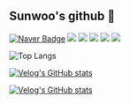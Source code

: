 ## Sunwoo's github 👋





<p>
  
[![Naver Badge](https://img.shields.io/badge/-sunn1017@naver.com-c14438?style=flat&logo=Gmail&logoColor=white&link=mailto:sunn1017@naver.com)](mailto:sunn1017@naver.com)
<img src="https://img.shields.io/badge/java-007396?style=flat-square&logo=java&logoColor=white">
<img src="https://img.shields.io/badge/Spring-6DB33F?style=flat-square&logo=Spring&logoColor=white"/>
  <img src="https://img.shields.io/badge/Python-3776AB?style=flat-square&logo=Python&logoColor=white"/>
<img src="https://img.shields.io/badge/MySQL-4479A1?style=flat-square&logo=MySQL&logoColor=white"/>
<img src="https://img.shields.io/badge/HTML5-E34F26?style=flat-square&logo=html5&logoColor=white"/>
  </p>
  
 
![Top Langs](https://github-readme-stats.vercel.app/api/top-langs/?username=Imigi&layout=compact)


[![Velog's GitHub stats](https://velog-readme-stats.vercel.app/api/badge?name=imigi0104)](https://velog.io/@i-migi0104) 

[![Velog's GitHub stats](https://velog-readme-stats.vercel.app/api?name=imigi0104/posts)](https://github.com/imigi0104/velog-readme-stats)


